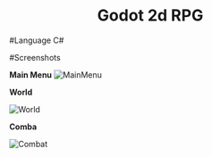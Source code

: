 <h1 align="center">
Godot 2d RPG
</h1>

#Language C#

#Screenshots

**Main Menu**
![MainMenu](https://github.com/onely6721/2dRPG/blob/main/Images/Main%20menu.png)

**World**

![World](https://github.com/onely6721/2dRPG/blob/main/Images/World.png)

**Comba**

![Combat](https://github.com/onely6721/2dRPG/blob/main/Images/Fight.png)
